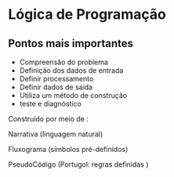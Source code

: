 # Lógica de Programação

## Pontos mais importantes



* Compreensão do problema 
* Definição dos dados de entrada
* Definir processamento 
* Definir dados de saída
* Utiliza um método de construção 
* teste e diagnóstico 

Construído por meio de :

Narrativa (linguagem natural)

Fluxograma (símbolos pré-definidos)

PseudoCódigo (Portugol: regras definidas )

